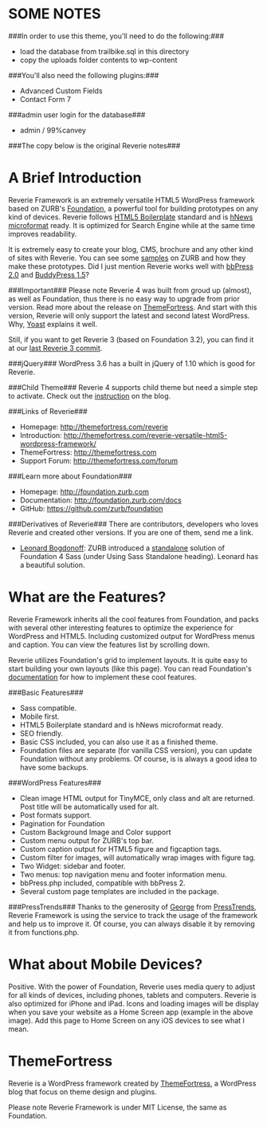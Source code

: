SOME NOTES
==========
###In order to use this theme, you'll need to do the following:###
* load the database from trailbike.sql in this directory
* copy the uploads folder contents to wp-content

###You'll also need the following plugins:###
* Advanced Custom Fields
* Contact Form 7

###admin user login for the database###
* admin / 99%canvey

###The copy below is the original Reverie notes###

A Brief Introduction
====================
Reverie Framework is an extremely versatile HTML5 WordPress framework based on ZURB's [Foundation](http://foundation.zurb.com), a powerful tool for building prototypes on any kind of devices. Reverie follows [HTML5 Boilerplate](http://html5boilerplate.com) standard and is [hNews microformat](https://www.readability.com/publishers/guidelines) ready. It is optimized for Search Engine while at the same time improves readability.

It is extremely easy to create your blog, CMS, brochure and any other kind of sites with Reverie. You can see some [samples](http://foundation.zurb.com/templates.php) on ZURB and how they make these prototypes. Did I just mention Reverie works well with [bbPress 2.0](http://bbpress.org/) and [BuddyPress 1.5](http://buddypress.org/)?

###Important###
Please note Reverie 4 was built from groud up (almost), as well as Foundation, thus there is no easy way to upgrade from prior version. Read more about the release on [ThemeFortress](http://themefortress.com/reverie-framework-4/). And start with this version, Reverie will only support the latest and second latest WordPress. Why, [Yoast](http://yoast.com/why-we-dont-support-old-wordpress-versions/) explains it well.

Still, if you want to get Reverie 3 (based on Foundation 3.2), you can find it at our [last Reverie 3 commit](https://github.com/milohuang/reverie/tree/2ef429776d4d3e27906e44d7d0a43cf912078e36).

###jQuery###
WordPress 3.6 has a built in jQuery of 1.10 which is good for Reverie.

###Child Theme###
Reverie 4 supports child theme but need a simple step to activate. Check out the [instruction](http://themefortress.com/child-theme-reverie-4/) on the blog.


###Links of Reverie###
* Homepage:      http://themefortress.com/reverie
* Introduction:  http://themefortress.com/reverie-versatile-html5-wordpress-framework/
* ThemeFortress: http://themefortress.com
* Support Forum: http://themefortress.com/forum

###Learn more about Foundation###
* Homepage:      http://foundation.zurb.com  
* Documentation: http://foundation.zurb.com/docs  
* GitHub:        https://github.com/zurb/foundation

###Derivatives of Reverie###
There are contributors, developers who loves Reverie and created other versions. If you are one of them, send me a link.
* [Leonard Bogdonoff](https://github.com/lkbgift/reverie/): ZURB introduced a [standalone](http://foundation.zurb.com/docs/sass.html) solution of Foundation 4 Sass (under Using Sass Standalone heading). Leonard has a beautiful solution.



What are the Features?
======================
Reverie Framework inherits all the cool features from Foundation, and packs with several other interesting features to optimize the experience for WordPress and HTML5. Including customized output for WordPress menus and caption. You can view the features list by scrolling down.

Reverie utilizes Foundation's grid to implement layouts. It is quite easy to start building your own layouts (like this page). You can read Foundation's [documentation](http://foundation.zurb.com/docs/) for how to implement these cool features.

###Basic Features###
* Sass compatible.
* Mobile first.
* HTML5 Boilerplate standard and is hNews microformat ready.
* SEO friendly.
* Basic CSS included, you can also use it as a finished theme.
* Foundation files are separate (for vanilla CSS version), you can update Foundation without any problems. Of course, is is always a good idea to have some backups.

###WordPress Features###
* Clean image HTML output for TinyMCE, only class and alt are returned. Post title will be automatically used for alt.
* Post formats support.
* Pagination for Foundation
* Custom Background Image and Color support
* Custom menu output for ZURB's top bar.
* Custom caption output for HTML5 figure and figcaption tags.
* Custom filter for images, will automatically wrap images with figure tag.
* Two Widget: sidebar and footer.
* Two menus: top navigation menu and footer information menu.
* bbPress.php included, compatible with bbPress 2.
* Several custom page templates are included in the package.

###PressTrends###
Thanks to the generosity of [George](https://twitter.com/prstrends) from [PressTrends](http://www.presstrends.io/), Reverie Framework is using the service to track the usage of the framework and help us to improve it. Of course, you can always disable it by removing it from functions.php.

What about Mobile Devices?
==========================
Positive. With the power of Foundation, Reverie uses media query to adjust for all kinds of devices, including phones, tablets and computers. Reverie is also optimized for iPhone and iPad. Icons and loading images will be display when you save your website as a Home Screen app (example in the above image). Add this page to Home Screen on any iOS devices to see what I mean.

ThemeFortress
=============
Reverie is a WordPress framework created by [ThemeFortress](http://themefortress.com), a WordPress blog that focus on theme design and plugins.

Please note Reverie Framework is under MIT License, the same as Foundation.

